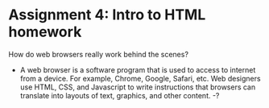 # Assignment 4: Intro to HTML homework

How do web browsers really work behind the scenes?

- A web browser is a software program that is used to access to internet from a device. For example, Chrome, Google, Safari, etc. Web designers use HTML, CSS, and Javascript to write instructions that browsers can translate into layouts of text, graphics, and other content.
-?
